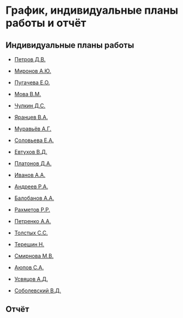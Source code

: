 # График, индивидуальные планы работы и отчёт

## Индивидуальные планы работы

- [Петров Д.В.](Petrov.md)


- [Миронов А.Ю.](Mironov.md)


- [Пугачева Е.О.](Pugacheva.md)


- [Мова В.М.]()


- [Чулкин Д.С.]()


- [Яранцев В.А.](Yarancev.md)


- [Муравьёв А.Г.](muraviov.md)


- [Соловьева Е.А.]()


- [Евтухов В.Д.](Evtukhov.md)


- [Платонов Д.А.]()


- [Иванов А.А.]()


- [Андреев Р.А.](andreevrustem.md)


- [Балобанов А.А.]()


- [Рахметов Р.Р.](Rakhmetov.md)


- [Петренко А.А.](petrenkoAA.md)


- [Толстых С.С.](Tolstyh.md)


- [Терешин Н.]()


- [Смирнова М.В.](Smirnova.md)


- [Аюпов С.А.]()


- [Усвяцов А.Д.]()


- [Соболевский В.Д.]()


## Отчёт


